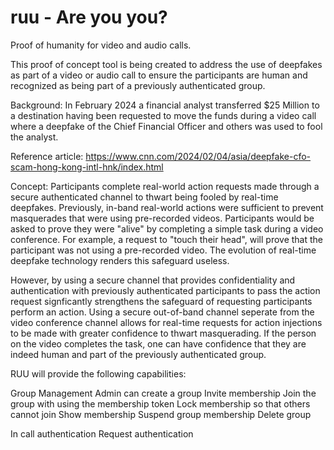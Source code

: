 # ruu - Are you you?

Proof of humanity for video and audio calls.  

This proof of concept tool is being created to address the use of deepfakes as part of a video or audio call to ensure the participants are human and recognized as being part of a previously authenticated group.

Background:  In February 2024 a financial analyst transferred $25 Million to a destination having been requested to move the funds during a video call where a deepfake of the Chief Financial Officer and others was used to fool the analyst. 

Reference article:  https://www.cnn.com/2024/02/04/asia/deepfake-cfo-scam-hong-kong-intl-hnk/index.html

Concept:  Participants complete real-world action requests made through a secure authenticated channel to thwart being fooled by real-time deepfakes. Previously, in-band real-world actions were sufficient to prevent masquerades that were using pre-recorded videos.   Participants would be asked to prove they were "alive" by completing a simple task during a video conference.  For example, a request to "touch their head", will prove that the participant was not using a pre-recorded video.  The evolution of real-time deepfake technology renders this safeguard useless.

However, by using a secure channel that provides confidentiality and authentication with previously authenticated participants to pass the action request signficantly strengthens the safeguard of requesting participants perform an action.  Using a secure out-of-band channel seperate from the video conference channel allows for real-time requests for action injections to be made with greater confidence to thwart masquerading.  If the person on the video completes the task, one can have confidence that they are indeed human and part of the previously authenticated group.

RUU will provide the following capabilities:

Group Management
  Admin can create a group
  Invite membership
  Join the group with using the membership token
  Lock membership so that others cannot join
  Show membership
  Suspend group membership
  Delete group

In call authentication
  Request authentication

  

